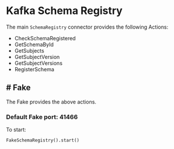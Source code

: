 # Kafka Schema Registry

The main `SchemaRegistry` connector provides the following Actions:

- CheckSchemaRegistered
- GetSchemaById
- GetSubjects
- GetSubjectVersion
- GetSubjectVersions
- RegisterSchema

## # Fake
The Fake provides the above actions.

### Default Fake port: 41466
To start:

```
FakeSchemaRegistry().start()
```
